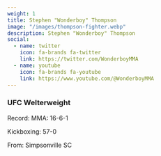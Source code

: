 ```yaml
---
weight: 1
title: Stephen "Wonderboy" Thompson
image: "/images/thompson-fighter.webp"
description: Stephen "Wonderboy" Thompson
social:
  - name: twitter
    icon: fa-brands fa-twitter
    link: https://twitter.com/WonderboyMMA
  - name: youtube
    icon: fa-brands fa-youtube
    link: https://www.youtube.com/@WonderboyMMA
---
```

### UFC Welterweight

Record: MMA: 16-6-1

Kickboxing: 57-0

From: Simpsonville SC
